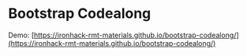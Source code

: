 # Bootstrap Codealong

Demo:
[https://ironhack-rmt-materials.github.io/bootstrap-codealong/](https://ironhack-rmt-materials.github.io/bootstrap-codealong/)